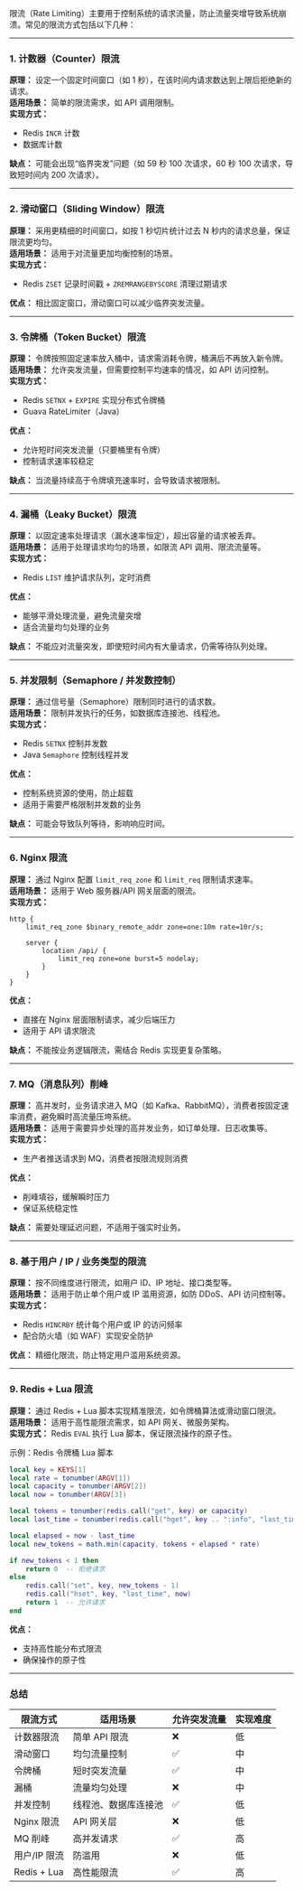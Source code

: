 限流（Rate Limiting）主要用于控制系统的请求流量，防止流量突增导致系统崩溃。常见的限流方式包括以下几种：

---

### **1. 计数器（Counter）限流**
**原理：** 设定一个固定时间窗口（如 1 秒），在该时间内请求数达到上限后拒绝新的请求。  
**适用场景：** 简单的限流需求，如 API 调用限制。  
**实现方式：**
- Redis `INCR` 计数
- 数据库计数

**缺点：** 可能会出现“临界突发”问题（如 59 秒 100 次请求，60 秒 100 次请求，导致短时间内 200 次请求）。

---

### **2. 滑动窗口（Sliding Window）限流**
**原理：** 采用更精细的时间窗口，如按 1 秒切片统计过去 N 秒内的请求总量，保证限流更均匀。  
**适用场景：** 适用于对流量更加均衡控制的场景。  
**实现方式：**
- Redis `ZSET` 记录时间戳 + `ZREMRANGEBYSCORE` 清理过期请求

**优点：** 相比固定窗口，滑动窗口可以减少临界突发流量。

---

### **3. 令牌桶（Token Bucket）限流**
**原理：** 令牌按照固定速率放入桶中，请求需消耗令牌，桶满后不再放入新令牌。  
**适用场景：** 允许突发流量，但需要控制平均速率的情况，如 API 访问控制。  
**实现方式：**
- Redis `SETNX` + `EXPIRE` 实现分布式令牌桶
- Guava RateLimiter（Java）

**优点：**
- 允许短时间突发流量（只要桶里有令牌）
- 控制请求速率较稳定

**缺点：** 当流量持续高于令牌填充速率时，会导致请求被限制。

---

### **4. 漏桶（Leaky Bucket）限流**
**原理：** 以固定速率处理请求（漏水速率恒定），超出容量的请求被丢弃。  
**适用场景：** 适用于处理请求均匀的场景，如限流 API 调用、限流流量等。  
**实现方式：**
- Redis `LIST` 维护请求队列，定时消费

**优点：**
- 能够平滑处理流量，避免流量突增
- 适合流量均匀处理的业务

**缺点：** 不能应对流量突发，即使短时间内有大量请求，仍需等待队列处理。

---

### **5. 并发限制（Semaphore / 并发数控制）**
**原理：** 通过信号量（Semaphore）限制同时进行的请求数。  
**适用场景：** 限制并发执行的任务，如数据库连接池、线程池。  
**实现方式：**
- Redis `SETNX` 控制并发数
- Java `Semaphore` 控制线程并发

**优点：**
- 控制系统资源的使用，防止超载
- 适用于需要严格限制并发数的业务

**缺点：** 可能会导致队列等待，影响响应时间。

---

### **6. Nginx 限流**
**原理：** 通过 Nginx 配置 `limit_req_zone` 和 `limit_req` 限制请求速率。  
**适用场景：** 适用于 Web 服务器/API 网关层面的限流。  
**实现方式：**
```nginx
http {
    limit_req_zone $binary_remote_addr zone=one:10m rate=10r/s;
    
    server {
        location /api/ {
            limit_req zone=one burst=5 nodelay;
        }
    }
}
```
**优点：**
- 直接在 Nginx 层面限制请求，减少后端压力
- 适用于 API 请求限流

**缺点：** 不能按业务逻辑限流，需结合 Redis 实现更复杂策略。

---

### **7. MQ（消息队列）削峰**
**原理：** 高并发时，业务请求进入 MQ（如 Kafka、RabbitMQ），消费者按固定速率消费，避免瞬时高流量压垮系统。  
**适用场景：** 适用于需要异步处理的高并发业务，如订单处理、日志收集等。  
**实现方式：**
- 生产者推送请求到 MQ，消费者按限流规则消费

**优点：**
- 削峰填谷，缓解瞬时压力
- 保证系统稳定性

**缺点：** 需要处理延迟问题，不适用于强实时业务。

---

### **8. 基于用户 / IP / 业务类型的限流**
**原理：** 按不同维度进行限流，如用户 ID、IP 地址、接口类型等。  
**适用场景：** 适用于防止单个用户或 IP 滥用资源，如防 DDoS、API 访问控制等。  
**实现方式：**
- Redis `HINCRBY` 统计每个用户或 IP 的访问频率
- 配合防火墙（如 WAF）实现安全防护

**优点：** 精细化限流，防止特定用户滥用系统资源。

---

### **9. Redis + Lua 限流**
**原理：** 通过 Redis + Lua 脚本实现精准限流，如令牌桶算法或滑动窗口限流。  
**适用场景：** 适用于高性能限流需求，如 API 网关、微服务架构。  
**实现方式：** Redis `EVAL` 执行 Lua 脚本，保证限流操作的原子性。

示例：Redis 令牌桶 Lua 脚本
```lua
local key = KEYS[1]
local rate = tonumber(ARGV[1])
local capacity = tonumber(ARGV[2])
local now = tonumber(ARGV[3])

local tokens = tonumber(redis.call("get", key) or capacity)
local last_time = tonumber(redis.call("hget", key .. ":info", "last_time") or now)

local elapsed = now - last_time
local new_tokens = math.min(capacity, tokens + elapsed * rate)

if new_tokens < 1 then
    return 0  -- 拒绝请求
else
    redis.call("set", key, new_tokens - 1)
    redis.call("hset", key, "last_time", now)
    return 1  -- 允许请求
end
```

**优点：**
- 支持高性能分布式限流
- 确保操作的原子性

---

### **总结**
| 限流方式 | 适用场景 | 允许突发流量 | 实现难度 |  
|----------|---------|-------------|----------|  
| 计数器限流 | 简单 API 限流 | ❌ | 低 |  
| 滑动窗口 | 均匀流量控制 | ✅ | 中 |  
| 令牌桶 | 短时突发流量 | ✅ | 中 |  
| 漏桶 | 流量均匀处理 | ❌ | 中 |  
| 并发控制 | 线程池、数据库连接池 | ✅ | 低 |  
| Nginx 限流 | API 网关层 | ❌ | 低 |  
| MQ 削峰 | 高并发请求 | ✅ | 高 |  
| 用户/IP 限流 | 防滥用 | ❌ | 低 |  
| Redis + Lua | 高性能限流 | ✅ | 高 |  

